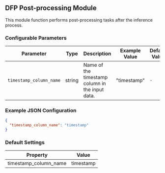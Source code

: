 <!--
SPDX-FileCopyrightText: Copyright (c) 2022-2023, NVIDIA CORPORATION & AFFILIATES. All rights reserved.
SPDX-License-Identifier: Apache-2.0

Licensed under the Apache License, Version 2.0 (the "License");
you may not use this file except in compliance with the License.
You may obtain a copy of the License at

http://www.apache.org/licenses/LICENSE-2.0

Unless required by applicable law or agreed to in writing, software
distributed under the License is distributed on an "AS IS" BASIS,
WITHOUT WARRANTIES OR CONDITIONS OF ANY KIND, either express or implied.
See the License for the specific language governing permissions and
limitations under the License.
-->

## DFP Post-processing Module

This module function performs post-processing tasks after the inference process.

### Configurable Parameters

| Parameter               | Type   | Description                                     | Example Value | Default Value |
|-------------------------|--------|-------------------------------------------------|---------------|---------------|
| `timestamp_column_name` | string | Name of the timestamp column in the input data. | "timestamp"   | `-`           |

### Example JSON Configuration

```json
{
  "timestamp_column_name": "timestamp"
}
```

### Default Settings

| Property | Value |
| -------- | ----- |
| timestamp_column_name   | timestamp  |
